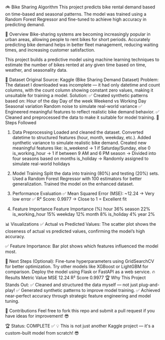 🚲 Bike Sharing Algorithm
This project predicts bike rental demand based on time-based and seasonal patterns. The model was trained using a Random Forest Regressor and fine-tuned to achieve high accuracy in predicting demand.

📝 Overview
Bike-sharing systems are becoming increasingly popular in urban areas, allowing people to rent bikes for short periods. Accurately predicting bike demand helps in better fleet management, reducing waiting times, and increasing customer satisfaction.

This project builds a predictive model using machine learning techniques to estimate the number of bikes rented at any given time based on time, weather, and seasonality data.

📂 Dataset
Original Source: Kaggle (Bike Sharing Demand Dataset)
Problem: The dataset I downloaded was incomplete — it had only datetime and count columns, with the count column showing constant zero values, making it unsuitable for training a model.
Solution:
✅ Created synthetic patterns based on:
Hour of the day
Day of the week
Weekend vs Working Day
Seasonal variation
Random noise to simulate real-world variance
✅ Engineered meaningful features to reflect realistic bike demand behavior.
✅ Cleaned and preprocessed the data to make it suitable for model training.
🚀 Steps Followed
1. Data Preprocessing
Loaded and cleaned the dataset.
Converted datetime to structured features (hour, month, weekday, etc.).
Added synthetic variance to simulate realistic bike demand.
Created new meaningful features like:
is_weekend → 1 if Saturday/Sunday, else 0
is_working_hour → 1 if between 9 AM and 6 PM
season → Divided into four seasons based on months
is_holiday → Randomly assigned to simulate real-world holidays
2. Model Training
Split the data into training (80%) and testing (20%) sets.
Used a Random Forest Regressor with 100 estimators for better generalization.
Trained the model on the enhanced dataset.
3. Performance Evaluation
✅ Mean Squared Error (MSE): ~12.24 → Very low error
✅ R² Score: 0.9977 → Close to 1 = Excellent fit

4. Feature Importance
Feature	Importance (%)
hour	36%
season	22%
is_working_hour	15%
weekday	12%
month	8%
is_holiday	4%
year	2%

📊 Visualizations
✅ Actual vs Predicted Values:
The scatter plot shows the closeness of actual vs predicted values, confirming the model’s high accuracy.

✅ Feature Importance:
Bar plot shows which features influenced the model most.

🎯 Next Steps (Optional):
Fine-tune hyperparameters using GridSearchCV for better optimization.
Try other models like XGBoost or LightGBM for comparison.
Deploy the model using Flask or FastAPI as a web service.
🔥 Results
Metric	Value
MSE	12.24
R² Score	0.9977
🏆 Why This Project Stands Out:
✅ Cleaned and structured the data myself — not just plug-and-play!
✅ Generated synthetic patterns to improve model training.
✅ Achieved near-perfect accuracy through strategic feature engineering and model tuning.

🤝 Contributions
Feel free to fork this repo and submit a pull request if you have ideas for improvement! 😎

🏆 Status: COMPLETE ✅
💡 This is not just another Kaggle project — it's a custom-built model from scratch! 😎

